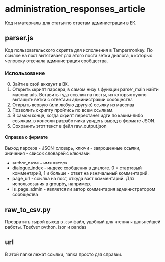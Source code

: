 # administration_responses_article
Код и материалы для статьи по ответам администрации в ВК.

## parser.js
Код пользовательского скрипта для исполнения в Tampermonkey. По ссылке на пост вытягивает для этого поста ветки диалога, в которых человеку отвечала администрация сообщества.

### Использование
0. Зайти в свой аккаунт в ВК.
1. Открыть скрипт парсера, в самом низу в функции parser_main найти массив urls. Вставить туда ссылки на посты, из которых нужно вытащить ветки с ответами администрации сообщества.
2. Открыть первую (или любую другую) ссылку из массива
3. Позволить скрипту пройтись по всем ссылкам.
4. В самом конце, когда скрипт перестанет идти по каким-либо ссылкам, в консоли разработчика увидеть вывод в формате JSON.
5. Сохранить этот текст в файл raw_output.json

#### Справка о формате
Выход парсера - JSON-словарь, ключи - запрошенные ссылки, значения - список словарей с ключами
- author_name - имя автора
- dialogue_index - индекс сообщения в диалоге. 0 = стартовый комментарий, 1 и больше - ответ на изначальный комментарий.
- page_url - ссылка на пост, откуда взят комментарий. Для использования в groupby, например.
- is_page_admin - является ли автор комментария администратором сообщества

## raw_to_csv.py
Превратить сырой выход в .csv файл, удобный для чтения и дальнейшей работы.
Требует python, json и pandas

## url
В этой папке лежат ссылки, папка просто для справки.
